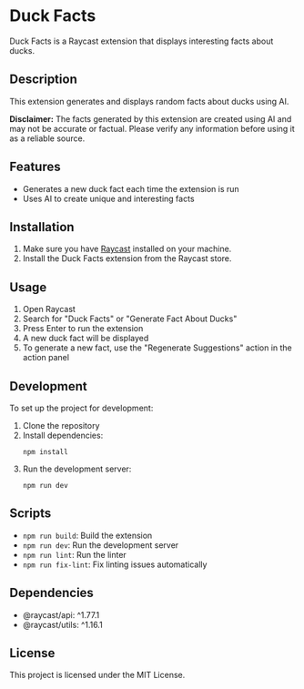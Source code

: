 # Duck Facts

Duck Facts is a Raycast extension that displays interesting facts about ducks.

## Description

This extension generates and displays random facts about ducks using AI.

**Disclaimer:** The facts generated by this extension are created using AI and may not be accurate or factual. Please verify any information before using it as a reliable source.


## Features

- Generates a new duck fact each time the extension is run
- Uses AI to create unique and interesting facts

## Installation

1. Make sure you have [Raycast](https://www.raycast.com/) installed on your machine.
2. Install the Duck Facts extension from the Raycast store.

## Usage

1. Open Raycast
2. Search for "Duck Facts" or "Generate Fact About Ducks"
3. Press Enter to run the extension
4. A new duck fact will be displayed
5. To generate a new fact, use the "Regenerate Suggestions" action in the action panel

## Development

To set up the project for development:

1. Clone the repository
2. Install dependencies:
   ```
   npm install
   ```
3. Run the development server:
   ```
   npm run dev
   ```

## Scripts

- `npm run build`: Build the extension
- `npm run dev`: Run the development server
- `npm run lint`: Run the linter
- `npm run fix-lint`: Fix linting issues automatically

## Dependencies

- @raycast/api: ^1.77.1
- @raycast/utils: ^1.16.1

## License

This project is licensed under the MIT License.